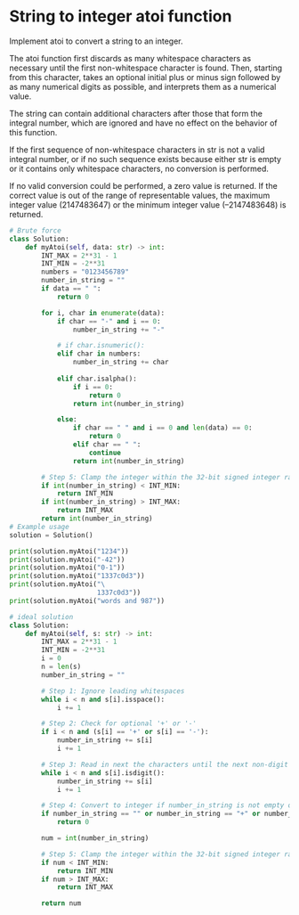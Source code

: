 # String to integer atoi function

Implement atoi to convert a string to an integer.

The atoi function first discards as many whitespace characters as necessary
until the first non-whitespace character is found. Then, starting from this
character, takes an optional initial plus or minus sign followed by as many
numerical digits as possible, and interprets them as a numerical value.

The string can contain additional characters after those that form the integral
number, which are ignored and have no effect on the behavior of this function.

If the first sequence of non-whitespace characters in str is not a valid
integral number, or if no such sequence exists because either str is empty or
it contains only whitespace characters, no conversion is performed.

If no valid conversion could be performed, a zero value is returned. If the
correct value is out of the range of representable values, the maximum integer
value (2147483647) or the minimum integer value (–2147483648) is returned.

```python
# Brute force
class Solution:
    def myAtoi(self, data: str) -> int:
        INT_MAX = 2**31 - 1
        INT_MIN = -2**31
        numbers = "0123456789"
        number_in_string = ""
        if data == " ":
            return 0

        for i, char in enumerate(data):
            if char == "-" and i == 0:
                number_in_string += "-"

            # if char.isnumeric():
            elif char in numbers:
                number_in_string += char
            
            elif char.isalpha():
                if i == 0:
                    return 0
                return int(number_in_string)

            else:
                if char == " " and i == 0 and len(data) == 0:
                    return 0
                elif char == " ":
                    continue
                return int(number_in_string)

        # Step 5: Clamp the integer within the 32-bit signed integer range
        if int(number_in_string) < INT_MIN:
            return INT_MIN
        if int(number_in_string) > INT_MAX:
            return INT_MAX
        return int(number_in_string)
# Example usage
solution = Solution()

print(solution.myAtoi("1234"))
print(solution.myAtoi("-42"))
print(solution.myAtoi("0-1"))
print(solution.myAtoi("1337c0d3"))
print(solution.myAtoi("\
                      1337c0d3"))
print(solution.myAtoi("words and 987"))
```

```python
# ideal solution 
class Solution:
    def myAtoi(self, s: str) -> int:
        INT_MAX = 2**31 - 1
        INT_MIN = -2**31
        i = 0
        n = len(s)
        number_in_string = ""

        # Step 1: Ignore leading whitespaces
        while i < n and s[i].isspace():
            i += 1

        # Step 2: Check for optional '+' or '-'
        if i < n and (s[i] == '+' or s[i] == '-'):
            number_in_string += s[i]
            i += 1

        # Step 3: Read in next the characters until the next non-digit character or the end of the input
        while i < n and s[i].isdigit():
            number_in_string += s[i]
            i += 1

        # Step 4: Convert to integer if number_in_string is not empty or just a sign
        if number_in_string == "" or number_in_string == "+" or number_in_string == "-":
            return 0

        num = int(number_in_string)

        # Step 5: Clamp the integer within the 32-bit signed integer range
        if num < INT_MIN:
            return INT_MIN
        if num > INT_MAX:
            return INT_MAX

        return num

```
